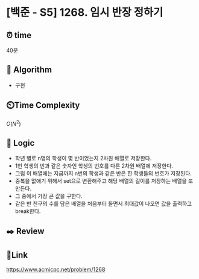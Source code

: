 # [백준 - S5] 1268. 임시 반장 정하기

## ⏰ **time**

40분

## :pushpin: **Algorithm**

- 구현

## ⏲️**Time Complexity**

$O(N^2)$

## :round_pushpin: **Logic**

- 학년 별로 n명의 학생이 몇 반이었는지 2차원 배열로 저장한다.
- 1번 학생의 반과 같은 숫자인 학생의 번호를 다른 2차원 배열에 저장한다.
- 그럼 이 배열에는 지금까지 n번의 학생과 같은 반은 한 학생들의 번호가 저장된다.
- 중복을 없애기 위해서 set으로 변환해주고 해당 배열의 길이를 저장하는 배열을 또 만든다.
- 그 중에서 가장 큰 값을 구한다.
- 같은 반 친구의 수를 담은 배열을 처음부터 돌면서 최대값이 나오면 값을 출력하고 break한다.

## :black_nib: **Review**


## 📡**Link**

https://www.acmicpc.net/problem/1268